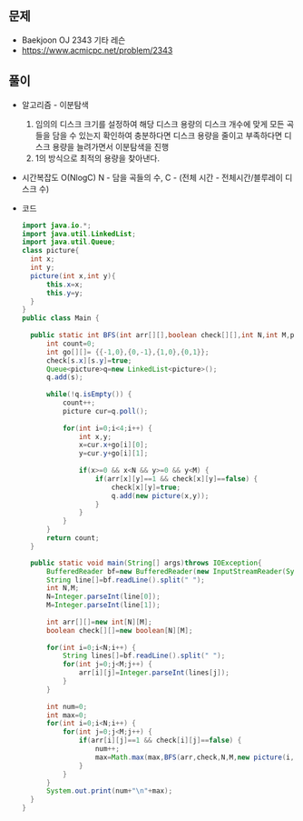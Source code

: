 문제
-----

+ Baekjoon OJ 2343 기타 레슨
+ https://www.acmicpc.net/problem/2343

풀이 
------

+ 알고리즘 - 이분탐색

  1. 임의의 디스크 크기를 설정하여 해당 디스크 용량의 디스크 개수에 맞게 모든 곡들을 담을 수 있는지 확인하여 충분하다면 디스크 용량을 줄이고 부족하다면 디스크 용량을 늘려가면서 이분탐색을 진행
  2. 1의 방식으로 최적의 용량을 찾아낸다.



+ 시간복잡도 O(NlogC) N - 담을 곡들의 수, C - (전체 시간 - 전체시간/블루레이 디스크 수) 



+ 코드

  ``` java
  import java.io.*;
  import java.util.LinkedList;
  import java.util.Queue;
  class picture{
  	int x;
  	int y;
  	picture(int x,int y){
  		this.x=x;
  		this.y=y;
  	}
  }
  public class Main {
  	
  	public static int BFS(int arr[][],boolean check[][],int N,int M,picture s) {
  		int count=0;
  		int go[][]= {{-1,0},{0,-1},{1,0},{0,1}};
  		check[s.x][s.y]=true;
  		Queue<picture>q=new LinkedList<picture>();
  		q.add(s);
  		
  		while(!q.isEmpty()) {
  			count++;
  			picture cur=q.poll();
  			
  			for(int i=0;i<4;i++) {
  				int x,y;
  				x=cur.x+go[i][0];
  				y=cur.y+go[i][1];
  				
  				if(x>=0 && x<N && y>=0 && y<M) {
  					if(arr[x][y]==1 && check[x][y]==false) {
  						check[x][y]=true;
  						q.add(new picture(x,y));
  					}
  				}
  			}
  		}
  		return count;
  	}
  
  	public static void main(String[] args)throws IOException{
  		BufferedReader bf=new BufferedReader(new InputStreamReader(System.in));
  		String line[]=bf.readLine().split(" ");
  		int N,M;
  		N=Integer.parseInt(line[0]);
  		M=Integer.parseInt(line[1]);
  		
  		int arr[][]=new int[N][M];
  		boolean check[][]=new boolean[N][M];
  		
  		for(int i=0;i<N;i++) {
  			String lines[]=bf.readLine().split(" ");
  			for(int j=0;j<M;j++) {
  				arr[i][j]=Integer.parseInt(lines[j]);
  			}
  		}
  		
  		int num=0;
  		int max=0;
  		for(int i=0;i<N;i++) {
  			for(int j=0;j<M;j++) {
  				if(arr[i][j]==1 && check[i][j]==false) {
  					num++;
  					max=Math.max(max,BFS(arr,check,N,M,new picture(i,j)));
  				}
  			}
  		}
  		System.out.print(num+"\n"+max);
  	}
  }
  ```
